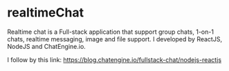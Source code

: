# realtimeChat
Realtime chat is a Full-stack application that support group chats, 1-on-1 chats, realtime messaging, image and file support.
I developed by ReactJS, NodeJS and ChatEngine.io.

I follow by this link:
https://blog.chatengine.io/fullstack-chat/nodejs-reactjs
